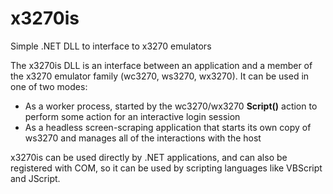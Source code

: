 # x3270is
Simple .NET DLL to interface to x3270 emulators

The x3270is DLL is an interface between an application and a member of the x3270 emulator family (wc3270, ws3270, wx3270).
It can be used in one of two modes:
- As a worker process, started by the wc3270/wx3270 **Script()** action to perform some action for an interactive login session
- As a headless screen-scraping application that starts its own copy of ws3270 and manages all of the interactions with the host

x3270is can be used directly by .NET applications, and can also be registered with COM, so it can be used by scripting languages
like VBScript and JScript.
